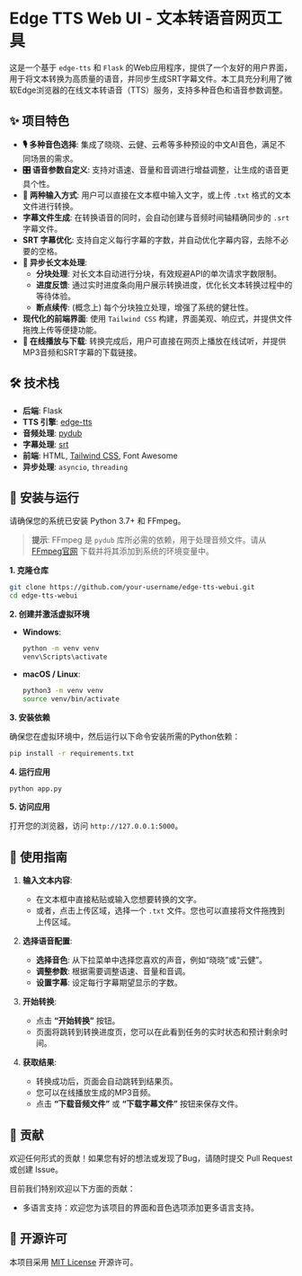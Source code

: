 # Edge TTS Web UI - 文本转语音网页工具

这是一个基于 `edge-tts` 和 `Flask` 的Web应用程序，提供了一个友好的用户界面，用于将文本转换为高质量的语音，并同步生成SRT字幕文件。本工具充分利用了微软Edge浏览器的在线文本转语音（TTS）服务，支持多种音色和语音参数调整。

## ✨ 项目特色

*   **🎙️ 多种音色选择**: 集成了晓晓、云健、云希等多种预设的中文AI音色，满足不同场景的需求。
*   **🎛️ 语音参数自定义**: 支持对语速、音量和音调进行增益调整，让生成的语音更具个性。
*   **📝 两种输入方式**: 用户可以直接在文本框中输入文字，或上传 `.txt` 格式的文本文件进行转换。
*   **字幕文件生成**: 在转换语音的同时，会自动创建与音频时间轴精确同步的 `.srt` 字幕文件。
*   **SRT 字幕优化**: 支持自定义每行字幕的字数，并自动优化字幕内容，去除不必要的空格。
*   **🚀 异步长文本处理**:
    *   **分块处理**: 对长文本自动进行分块，有效规避API的单次请求字数限制。
    *   **进度反馈**: 通过实时进度条向用户展示转换进度，优化长文本转换过程中的等待体验。
    *   **断点续传**: (概念上) 每个分块独立处理，增强了系统的健壮性。
*   **现代化的前端界面**: 使用 `Tailwind CSS` 构建，界面美观、响应式，并提供文件拖拽上传等便捷功能。
*   **🎵 在线播放与下载**: 转换完成后，用户可直接在网页上播放在线试听，并提供MP3音频和SRT字幕的下载链接。

## 🛠️ 技术栈

*   **后端**: Flask
*   **TTS 引擎**: [edge-tts](https://github.com/rany2/edge-tts)
*   **音频处理**: [pydub](https://github.com/jiaaro/pydub)
*   **字幕处理**: [srt](https://github.com/cdown/srt)
*   **前端**: HTML, [Tailwind CSS](https://tailwindcss.com/), Font Awesome
*   **异步处理**: `asyncio`, `threading`

## 🚀 安装与运行

请确保您的系统已安装 Python 3.7+ 和 FFmpeg。

> **提示**: FFmpeg 是 `pydub` 库所必需的依赖，用于处理音频文件。请从 [FFmpeg官网](https://ffmpeg.org/download.html) 下载并将其添加到系统的环境变量中。

**1. 克隆仓库**

```bash
git clone https://github.com/your-username/edge-tts-webui.git
cd edge-tts-webui
```

**2. 创建并激活虚拟环境**

*   **Windows**:
    ```bash
    python -m venv venv
    venv\Scripts\activate
    ```
*   **macOS / Linux**:
    ```bash
    python3 -m venv venv
    source venv/bin/activate
    ```

**3. 安装依赖**

确保您在虚拟环境中，然后运行以下命令安装所需的Python依赖：

```bash
pip install -r requirements.txt
```

**4. 运行应用**

```bash
python app.py
```

**5. 访问应用**

打开您的浏览器，访问 `http://127.0.0.1:5000`。

## 📖 使用指南

1.  **输入文本内容**:
    *   在文本框中直接粘贴或输入您想要转换的文字。
    *   或者，点击上传区域，选择一个 `.txt` 文件。您也可以直接将文件拖拽到上传区域。

2.  **选择语音配置**:
    *   **选择音色**: 从下拉菜单中选择您喜欢的声音，例如“晓晓”或“云健”。
    *   **调整参数**: 根据需要调整语速、音量和音调。
    *   **设置字幕**: 设定每行字幕期望显示的字数。

3.  **开始转换**:
    *   点击 **“开始转换”** 按钮。
    *   页面将跳转到转换进度页，您可以在此看到任务的实时状态和预计剩余时间。

4.  **获取结果**:
    *   转换成功后，页面会自动跳转到结果页。
    *   您可以在线播放生成的MP3音频。
    *   点击 **“下载音频文件”** 或 **“下载字幕文件”** 按钮来保存文件。


## 🤝 贡献

欢迎任何形式的贡献！如果您有好的想法或发现了Bug，请随时提交 Pull Request 或创建 Issue。

目前我们特别欢迎以下方面的贡献：
 - 多语言支持：欢迎您为该项目的界面和音色选项添加更多语言支持。

## 📄 开源许可

本项目采用 [MIT License](https://github.com/shing-yu/edge-tts-webui/blob/main/LICENSE) 开源许可。
